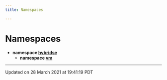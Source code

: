 ```yaml
---
title: Namespaces

---
```


# Namespaces




* **namespace [hybridse](/hybridse/usage/api/markdown/Namespaces/namespacehybridse.md)** 
    * **namespace [vm](/hybridse/usage/api/markdown/Namespaces/namespacehybridse_1_1vm.md)** 



-------------------------------

Updated on 28 March 2021 at 19:41:19 PDT
